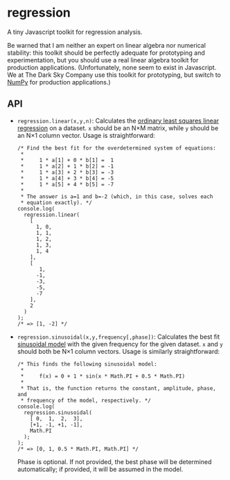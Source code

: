 regression
==========

A tiny Javascript toolkit for regression analysis.

Be warned that I am neither an expert on linear algebra nor numerical
stability: this toolkit should be perfectly adequate for prototyping and
experimentation, but you should use a real linear algebra toolkit for
production applications. (Unfortunately, none seem to exist in Javascript. We
at The Dark Sky Company use this toolkit for prototyping, but switch to
[NumPy][1] for production applications.)

[1]: http://www.numpy.org/

API
---

*   `regression.linear(x,y,n)`: Calculates the [ordinary least squares
    linear regression][2] on a dataset. `x` should be an N×M matrix, while `y`
    should be an N×1 column vector. Usage is straightforward:

        /* Find the best fit for the overdetermined system of equations:
         * 
         *     1 * a[1] + 0 * b[1] =  1
         *     1 * a[2] + 1 * b[2] = -1
         *     1 * a[3] + 2 * b[3] = -3
         *     1 * a[4] + 3 * b[4] = -5
         *     1 * a[5] + 4 * b[5] = -7
         * 
         * The answer is a=1 and b=-2 (which, in this case, solves each
         * equation exactly). */
        console.log(
          regression.linear(
            [
              1, 0,
              1, 1,
              1, 2,
              1, 3,
              1, 4
            ],
            [
               1,
              -1,
              -3,
              -5,
              -7
            ],
            2
          )
        );
        /* => [1, -2] */

*   `regression.sinusoidal(x,y,frequency[,phase])`: Calculates the best fit
    [sinusoidal model][3] with the given frequency for the given dataset. `x`
    and `y` should both be N×1 column vectors. Usage is similarly
    straightforward:

        /* This finds the following sinusoidal model:
         * 
         *     f(x) = 0 + 1 * sin(x * Math.PI + 0.5 * Math.PI)
         * 
         * That is, the function returns the constant, amplitude, phase, and
         * frequency of the model, respectively. */
        console.log(
          regression.sinusoidal(
            [ 0,  1,  2,  3],
            [+1, -1, +1, -1],
            Math.PI
          );
        );
        /* => [0, 1, 0.5 * Math.PI, Math.PI] */

    Phase is optional. If not provided, the best phase will be determined
    automatically; if provided, it will be assumed in the model.

[2]: https://en.wikipedia.org/wiki/Ordinary_least_squares
[3]: https://en.wikipedia.org/wiki/Sinusoidal_model
